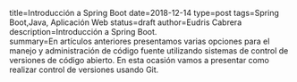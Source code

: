 title=Introducción a Spring Boot
date=2018-12-14
type=post
tags=Spring Boot,Java, Aplicación Web
status=draft
author=Eudris Cabrera
description=Introducción a Spring Boot.    
summary=En artículos anteriores presentamos varias opciones para el manejo y administración de código fuente utilizando sistemas de control de versiones de código abierto. En esta ocasión vamos a presentar como realizar control de versiones usando Git.
~~~~~~
